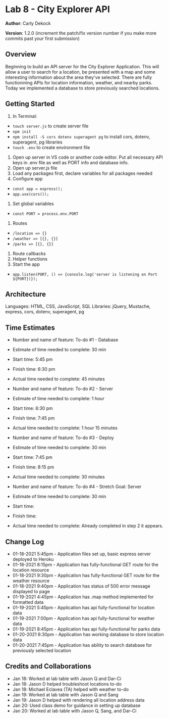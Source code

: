# Lab 8 - City Explorer API

**Author**: Carly Dekock

**Version**: 1.2.0 (increment the patch/fix version number if you make more commits past your first submission)

## Overview

Beginning to build an API server for the City Explorer Application. This will allow a user to search for a location, be presented with a map and some interesting information about the area they've selected. There are fully functionining APIs for location information, weather, and nearby parks. Today we implemented a database to store previously searched locations.

## Getting Started
1. In Terminal:
  - ```touch server.js``` to create server file
  - ```npm init```
  - ```npm install -S cors dotenv superagent pg``` to install cors, dotenv, superagent, pg libraries
  - ```touch .env``` to create environment file
1. Open up server in VS code or another code editor. Put all necessary API keys in .env file as well as PORT info and database info.
1. Open up server.js file
1. Load any packages first, declare variables for all packages needed
1. Configure app
  - ```const app = express();```
  - ```app.use(cors());```
1. Set global variables
  - ```const PORT = process.env.PORT```
1. Routes
  - ```/location => {}```
  - ```/weather => [{}, {}]```
  - ```/parks => [{}, {}]```
1. Route callbacks
1. Helper functions
1. Start the app
  - ```app.listen(PORT, () => {console.log('server is listening on Port ${PORT})});```

## Architecture

Languages: HTML, CSS, JavaScript, SQL
Libraries: jQuery, Mustache, express, cors, dotenv, superagent, pg

## Time Estimates

- Number and name of feature: To-do #1 - Database
- Estimate of time needed to complete: 30 min
- Start time: 5:45 pm
- Finish time: 6:30 pm
- Actual time needed to complete: 45 minutes

- Number and name of feature: To-do #2 - Server
- Estimate of time needed to complete: 1 hour
- Start time: 6:30 pm
- Finish time: 7:45 pm
- Actual time needed to complete: 1 hour 15 minutes

- Number and name of feature: To-do #3 - Deploy
- Estimate of time needed to complete: 30 min
- Start time: 7:45 pm
- Finish time: 8:15 pm
- Actual time needed to complete: 30 minutes

- Number and name of feature: To-do #4 - Stretch Goal: Server
- Estimate of time needed to complete: 30 min
- Start time:
- Finish time:
- Actual time needed to complete: Already completed in step 2 it appears.

## Change Log

- 01-18-2021 5:45pm - Application files set up, basic express server deployed to Heroku
- 01-18-2021 8:15pm - Application has fully-functional GET route for the location resource
- 01-18-2021 9:30pm - Application has fully-functional GET route for the weather resource
- 01-18-2021 9:40pm - Application has status of 500 error message displayed to page
- 01-19-2021 4:45pm - Application has .map method implemented for formatted data
- 01-19-2021 5:45pm - Application has api fully-functional for location data
- 01-19-2021 7:00pm - Application has api fully-functional for weather data
- 01-19-2021 8:45pm - Application has api fully-functional for parks data
- 01-20-2021 6:30pm - Application has working database to store location data
- 01-20-2021 7:45pm - Application has ability to search database for previously selected location

## Credits and Collaborations

- Jan 18: Worked at lab table with Jason Q and Dar-Ci
- Jan 18: Jason D helped troubleshoot locations to-do
- Jan 18: Michael Eclavea (TA) helped with weather to-do
- Jan 19: Worked at lab table with Jason Q and Sang
- Jan 19: Jason D helped with rendering all location address data
- Jan 20: Used class demo for guidance in setting up database
- Jan 20: Worked at lab table with Jason Q, Sang, and Dar-Ci
